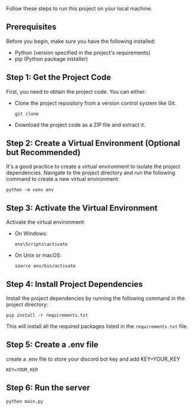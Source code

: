 Follow these steps to run this project on your local machine.

## Prerequisites

Before you begin, make sure you have the following installed:

- Python (version specified in the project's requirements)
- pip (Python package installer)

## Step 1: Get the Project Code

First, you need to obtain the project code. You can either:

- Clone the project repository from a version control system like Git.
  ```
  git clone 
  ```
- Download the project code as a ZIP file and extract it.

## Step 2: Create a Virtual Environment (Optional but Recommended)

It's a good practice to create a virtual environment to isolate the project dependencies. Navigate to the project directory and run the following command to create a new virtual environment:

```
python -m venv env
```

## Step 3: Activate the Virtual Environment

Activate the virtual environment:

- On Windows:
  ```
  env\Scripts\activate
  ```

- On Unix or macOS:
  ```
  source env/bin/activate
  ```

## Step 4: Install Project Dependencies

Install the project dependencies by running the following command in the project directory:

```
pip install -r requirements.txt
```

This will install all the required packages listed in the `requirements.txt` file.

## Step 5: Create a .env file

create a .env file to store your discord bot key and add KEY=YOUR_KEY

```
KEY=YOUR_KER
```

## Step 6: Run the server

```
python main.py
```
